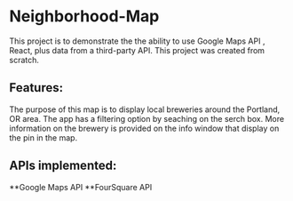 # Neighborhood-Map

This project is to demonstrate the the ability to use Google Maps API , React, plus data from a third-party API. This project 
was created from scratch. 

## Features:
The purpose of this map is to display local breweries around the Portland, OR area. The app has a filtering option by seaching 
on the serch box. More information on the brewery is provided on the info window that display on the pin in the map.

## APIs implemented:

**Google Maps API
**FourSquare API
